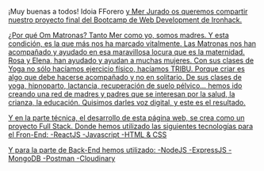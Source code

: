 
¡Muy buenas a todos! Idoia FForero <a href='https://www.linkedin.com/in/idoia-fdez-forero/'> y Mer Jurado os queremos compartir <a href='https://www.linkedin.com/in/mercedes-jurado-p%C3%A9rez/'> nuestro proyecto final del Bootcamp de Web Development de Ironhack.

¿Por qué Om Matronas?
Tanto Mer como yo, somos madres. Y esta condición, es la que más nos ha marcado vitalmente. Las Matronas nos han acompañado y ayudado en esa maravillosa locura que es la maternidad.
Rosa y Elena, han ayudado y ayudan a muchas mujeres. Con sus clases de Yoga no sólo hacíamos ejercicio físico, hacíamos TRIBU.
Porque criar es algo que debe hacerse acompañado y no en solitario.
De sus clases de yoga, hipnoparto, lactancia, recuperación de suelo pélvico… hemos ido creando una red de madres y padres que se interesan por la salud, la crianza, la educación.
Quisimos darles voz digital, y este es el resultado.

Y en la parte técnica, el desarrollo de esta página web, se crea como un proyecto Full Stack. Donde hemos utilizado las siguientes tecnologías para el Fron-End:
    -ReactJS
    -Javascript
    -HTML & CSS
    
Y para la parte de Back-End hemos utilizado: 
    -NodeJS
    -ExpressJS
    -MongoDB
    -Postman
    -Cloudinary

